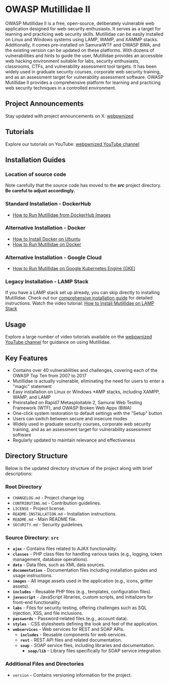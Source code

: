 # OWASP Mutillidae II

OWASP Mutillidae II is a free, open-source, deliberately vulnerable web application designed for web-security enthusiasts. It serves as a target for learning and practicing web security skills. Mutillidae can be easily installed on Linux and Windows systems using LAMP, WAMP, and XAMMP stacks. Additionally, it comes pre-installed on SamuraiWTF and OWASP BWA, and the existing version can be updated on these platforms. With dozens of vulnerabilities and hints to guide the user, Mutillidae provides an accessible web hacking environment suitable for labs, security enthusiasts, classrooms, CTFs, and vulnerability assessment tool targets. It has been widely used in graduate security courses, corporate web security training, and as an assessment target for vulnerability assessment software. OWASP Mutillidae II provides a comprehensive platform for learning and practicing web security techniques in a controlled environment.

## Project Announcements

Stay updated with project announcements on X: [webpwnized](https://x.com/webpwnized)

## Tutorials

Explore our tutorials on YouTube: [webpwnized YouTube channel](https://www.youtube.com/user/webpwnized)

## Installation Guides

### Location of source code

Note carefully that the source code has moved to the ***src*** project directory. **Be careful to adjust accordingly.**

### Standard Installation - DockerHub

- [How to Run Mutillidae from DockerHub Images](https://www.youtube.com/watch?v=c1nOSp3nagw)

### Alternative Installation - Docker

- [How to Install Docker on Ubuntu](https://www.youtube.com/watch?v=Y_2JVREtDFk)
- [How to Run Mutillidae on Docker](https://www.youtube.com/watch?v=9RH4l8ff-yg)

### Alternative Installation - Google Cloud

- [How to Run Mutillidae on Google Kubernetes Engine (GKE)](https://www.youtube.com/watch?v=uU1eEjrp93c)

### Legacy Installation - LAMP Stack

If you have a LAMP stack set up already, you can skip directly to installing Mutillidae. Check out our [comprehensive installation guide](README-INSTALLATION.md) for detailed instructions. Watch the video tutorial: [How to Install Mutillidae on LAMP Stack](https://www.youtube.com/watch?v=TcgeRab7ayM)

## Usage

Explore a large number of video tutorials available on the [webpwnized YouTube channel](https://www.youtube.com/playlist?list=PLZOToVAK85MrsyNmNp0yyUTBXqKRTh623) for guidance on using Mutillidae.

## Key Features

- Contains over 40 vulnerabilities and challenges, covering each of the OWASP Top Ten from 2007 to 2017
- Mutillidae is actually vulnerable, eliminating the need for users to enter a "magic" statement
- Easy installation on Linux or Windows *AMP stacks, including XAMPP, WAMP, and LAMP
- Preinstalled on Rapid7 Metasploitable 2, Samurai Web Testing Framework (WTF), and OWASP Broken Web Apps (BWA)
- One-click system restoration to default settings with the "Setup" button
- Users can switch between secure and insecure modes
- Widely used in graduate security courses, corporate web security training, and as an assessment target for vulnerability assessment software
- Regularly updated to maintain relevance and effectiveness

## Directory Structure

Below is the updated directory structure of the project along with brief descriptions:

### Root Directory
- `CHANGELOG.md` - Project change log.
- `CONTRIBUTING.md` - Contribution guidelines.
- `LICENSE` - Project license.
- `README-INSTALLATION.md` - Installation instructions.
- `README.md` - Main README file.
- `SECURITY.md` - Security guidelines.

### Source Directory: `src`
- **`ajax`** - Contains files related to AJAX functionality.
- **`classes`** - PHP class files for handling various tasks (e.g., logging, token management, database operations).
- **`data`** - Data files, such as XML data sources.
- **`documentation`** - Documentation files including installation guides and usage instructions.
- **`images`** - All image assets used in the application (e.g., icons, gritter assets).
- **`includes`** - Reusable PHP files (e.g., templates, configuration files).
- **`javascript`** - JavaScript libraries, custom scripts, and initializers for front-end functionality.
- **`labs`** - Files for security testing, offering challenges such as SQL injection, XSS, and file inclusions.
- **`passwords`** - Password-related files (e.g., account data).
- **`styles`** - CSS stylesheets defining the look and feel of the application.
- **`webservices`** - Web services for REST and SOAP APIs.
  - **`includes`** - Reusable components for web services.
  - **`rest`** - REST API files and related documentation.
  - **`soap`** - SOAP service files, including libraries and documentation.
    - **`soap/lib`** - Library files specifically for SOAP service integration.

### Additional Files and Directories
- `version` - Contains versioning information for the project.
